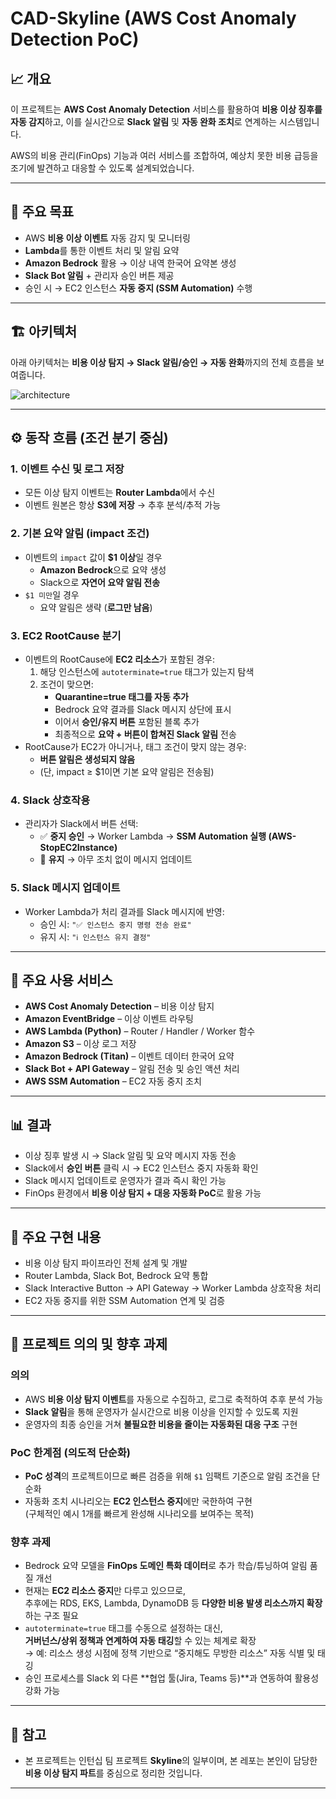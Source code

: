 # CAD-Skyline (AWS Cost Anomaly Detection PoC)

## 📈 개요

이 프로젝트는 **AWS Cost Anomaly Detection** 서비스를 활용하여 **비용 이상 징후를 자동 감지**하고,
이를 실시간으로 **Slack 알림** 및 **자동 완화 조치**로 연계하는 시스템입니다.

AWS의 비용 관리(FinOps) 기능과 여러 서비스를 조합하여,
예상치 못한 비용 급등을 조기에 발견하고 대응할 수 있도록 설계되었습니다.

---

## 🎯 주요 목표

* AWS **비용 이상 이벤트** 자동 감지 및 모니터링
* **Lambda**를 통한 이벤트 처리 및 알림 요약
* **Amazon Bedrock** 활용 → 이상 내역 한국어 요약본 생성
* **Slack Bot 알림** + 관리자 승인 버튼 제공
* 승인 시 → EC2 인스턴스 **자동 중지 (SSM Automation)** 수행

---

## 🏗 아키텍처

아래 아키텍처는 **비용 이상 탐지 → Slack 알림/승인 → 자동 완화**까지의 전체 흐름을 보여줍니다.

![architecture](./f74027e4-bf19-4f04-8079-98f585830329.png)

---
## ⚙️ 동작 흐름 (조건 분기 중심)

### 1. 이벤트 수신 및 로그 저장
* 모든 이상 탐지 이벤트는 **Router Lambda**에서 수신
* 이벤트 원본은 항상 **S3에 저장** → 추후 분석/추적 가능

### 2. 기본 요약 알림 (impact 조건)
* 이벤트의 `impact` 값이 **$1 이상**일 경우
  * **Amazon Bedrock**으로 요약 생성
  * Slack으로 **자연어 요약 알림 전송**
* `$1 미만`일 경우
  * 요약 알림은 생략 (**로그만 남음**)

### 3. EC2 RootCause 분기
* 이벤트의 RootCause에 **EC2 리소스**가 포함된 경우:
  1. 해당 인스턴스에 `autoterminate=true` 태그가 있는지 탐색
  2. 조건이 맞으면:
     * **Quarantine=true 태그를 자동 추가**
     * Bedrock 요약 결과를 Slack 메시지 상단에 표시
     * 이어서 **승인/유지 버튼** 포함된 블록 추가
     * 최종적으로 **요약 + 버튼이 합쳐진 Slack 알림** 전송
* RootCause가 EC2가 아니거나, 태그 조건이 맞지 않는 경우:
  * **버튼 알림은 생성되지 않음**
  * (단, impact ≥ $1이면 기본 요약 알림은 전송됨)

### 4. Slack 상호작용
* 관리자가 Slack에서 버튼 선택:
  * ✅ **중지 승인** → Worker Lambda → **SSM Automation 실행 (AWS-StopEC2Instance)**
  * 🚫 **유지** → 아무 조치 없이 메시지 업데이트

### 5. Slack 메시지 업데이트
* Worker Lambda가 처리 결과를 Slack 메시지에 반영:
  * 승인 시: `"✅ 인스턴스 중지 명령 전송 완료"`
  * 유지 시: `"ℹ️ 인스턴스 유지 결정"`
---

## 🧩 주요 사용 서비스

* **AWS Cost Anomaly Detection** – 비용 이상 탐지
* **Amazon EventBridge** – 이상 이벤트 라우팅
* **AWS Lambda (Python)** – Router / Handler / Worker 함수
* **Amazon S3** – 이상 로그 저장
* **Amazon Bedrock (Titan)** – 이벤트 데이터 한국어 요약
* **Slack Bot + API Gateway** – 알림 전송 및 승인 액션 처리
* **AWS SSM Automation** – EC2 자동 중지 조치

---

## 📊 결과

* 이상 징후 발생 시 → Slack 알림 및 요약 메시지 자동 전송
* Slack에서 **승인 버튼** 클릭 시 → EC2 인스턴스 중지 자동화 확인
* Slack 메시지 업데이트로 운영자가 결과 즉시 확인 가능
* FinOps 환경에서 **비용 이상 탐지 + 대응 자동화 PoC**로 활용 가능

---

## 🙋 주요 구현 내용

* 비용 이상 탐지 파이프라인 전체 설계 및 개발
* Router Lambda, Slack Bot, Bedrock 요약 통합
* Slack Interactive Button → API Gateway → Worker Lambda 상호작용 처리
* EC2 자동 중지를 위한 SSM Automation 연계 및 검증

---

## 📌 프로젝트 의의 및 향후 과제

### 의의
* AWS **비용 이상 탐지 이벤트**를 자동으로 수집하고, 로그로 축적하여 추후 분석 가능
* **Slack 알림**을 통해 운영자가 실시간으로 비용 이상을 인지할 수 있도록 지원
* 운영자의 최종 승인을 거쳐 **불필요한 비용을 줄이는 자동화된 대응 구조** 구현

### PoC 한계점 (의도적 단순화)
* **PoC 성격**의 프로젝트이므로 빠른 검증을 위해 `$1` 임팩트 기준으로 알림 조건을 단순화
* 자동화 조치 시나리오는 **EC2 인스턴스 중지**에만 국한하여 구현  
  (구체적인 예시 1개를 빠르게 완성해 시나리오를 보여주는 목적)

### 향후 과제
* Bedrock 요약 모델을 **FinOps 도메인 특화 데이터**로 추가 학습/튜닝하여 알림 품질 개선
* 현재는 **EC2 리소스 중지**만 다루고 있으므로,  
  추후에는 RDS, EKS, Lambda, DynamoDB 등 **다양한 비용 발생 리소스까지 확장**하는 구조 필요
* `autoterminate=true` 태그를 수동으로 설정하는 대신,  
  **거버넌스/상위 정책과 연계하여 자동 태깅**할 수 있는 체계로 확장  
  → 예: 리소스 생성 시점에 정책 기반으로 “중지해도 무방한 리소스” 자동 식별 및 태깅
* 승인 프로세스를 Slack 외 다른 **협업 툴(Jira, Teams 등)**과 연동하여 활용성 강화 가능

---

## 🔗 참고

* 본 프로젝트는 인턴십 팀 프로젝트 **Skyline**의 일부이며,
  본 레포는 본인이 담당한 **비용 이상 탐지 파트**를 중심으로 정리한 것입니다.

---











